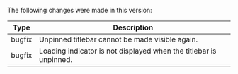 The following changes were made in this version:

| Type | Description |
| ---- | ----------- |
| bugfix | Unpinned titlebar cannot be made visible again. |
| bugfix | Loading indicator is not displayed when the titlebar is unpinned. |


[comment]: # (Use one of the following types: bugfix, feature)